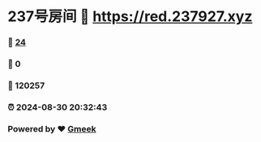 # 237号房间 :link: https://red.237927.xyz 
### :page_facing_up: [24](https://red.237927.xyz/tag.html) 
### :speech_balloon: 0 
### :hibiscus: 120257 
### :alarm_clock: 2024-08-30 20:32:43 
### Powered by :heart: [Gmeek](https://github.com/Meekdai/Gmeek)
